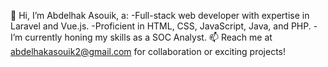 👋 Hi, I’m Abdelhak Asouik, a:
-Full-stack web developer with expertise in Laravel and Vue.js.
-Proficient in HTML, CSS, JavaScript, Java, and PHP.
-I’m currently honing my skills as a SOC Analyst.
📫 Reach me at abdelhakasouik2@gmail.com for collaboration or exciting projects!

<!---
abdelhak8/abdelhak8 is a ✨ special ✨ repository because its `README.md` (this file) appears on your GitHub profile.
You can click the Preview link to take a look at your changes.
--->
